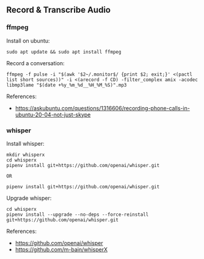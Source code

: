 ## Record & Transcribe Audio

### ffmpeg

Install on ubuntu:
```
sudo apt update && sudo apt install ffmpeg
```

Record a conversation:
```
ffmpeg -f pulse -i "$(awk '$2~/.monitor$/ {print $2; exit;}' <(pactl list short sources))" -i <(arecord -f CD) -filter_complex amix -acodec libmp3lame "$(date +%y_%m_%d__%H_%M_%S)".mp3
```

References:
- https://askubuntu.com/questions/1316606/recording-phone-calls-in-ubuntu-20-04-not-just-skype

### whisper

Install whisper:
```
mkdir whisperx
cd whisperx
pipenv install git+https://github.com/openai/whisper.git

OR

pipenv install git+https://github.com/openai/whisper.git
```

Upgrade whisper:
```
cd whisperx
pipenv install --upgrade --no-deps --force-reinstall git+https://github.com/openai/whisper.git
```

References:
- https://github.com/openai/whisper
- https://github.com/m-bain/whisperX
